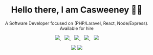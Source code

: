 <h1 align='center'>Hello there, I am Casweeney 👋🏾</h1>

<p align='center' text-color='red'>A Software Developer focused on (PHP/Laravel, React, Node/Express). Available for hire </p>

<p align='center'>
<a href="https://wa.me/2347036798652?text=Hello Casweeney" target="_blank">
  <img src="https://img.shields.io/badge/WHATSAPP-%2325D366.svg?&style=for-the-badge&logo=whatsapp&logoColor=white" />
</a>&nbsp;&nbsp;
<a href="https://twitter.com/thecodingcas" target="_blank">
  <img src="https://img.shields.io/badge/twitter-%231DA1F2.svg?&style=for-the-badge&logo=twitter&logoColor=white" />
</a>&nbsp;&nbsp;
<a href="https://www.linkedin.com/in/casweeney-ojukwu-93274a137/" target="_blank">
  <img src="https://img.shields.io/badge/linkedin-%230077B5.svg?&style=for-the-badge&logo=linkedin&logoColor=white" />
</a>&nbsp;&nbsp;
<a href="mailto:casweeno2000@gmail.com" target="_blank">
  <img src="https://img.shields.io/badge/email me-%23D14836.svg?&style=for-the-badge&logo=gmail&logoColor=white" />
</a>&nbsp;&nbsp;
  <img src="https://gpvc.arturio.dev/casweeney" />
  
  <p align = "center">
  <img src = "https://github-readme-stats.vercel.app/api?username=casweeney&show_icons=true&count_private=true&theme=blue-green&line_height=27">
  <img src = "https://github-readme-stats.vercel.app/api/top-langs/?username=casweeney&hide=css,java,html&theme=blue-green">
</p>
</p>
 
<!--
<p align='center'>
<a href="https://stackoverflow.com/users/7715805/casweeney"><img src="https://stackoverflow.com/users/flair/10835183.png" width="208" height="58" alt="profile for Casweeney at Stack Overflow, Q&amp;A for professional and enthusiast programmers" title="profile for Casweeney at Stack Overflow, Q&amp;A for professional and enthusiast programmers"></a>&nbsp;&nbsp;
</p>
-->
